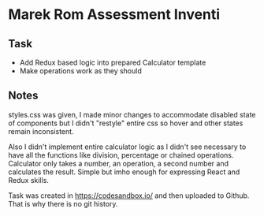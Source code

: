 # Marek Rom Assessment Inventi

## Task

- Add Redux based logic into prepared Calculator template
- Make operations work as they should

## Notes

styles.css was given, I made minor changes to accommodate disabled state of components but I didn't "restyle" entire css so hover and other states remain inconsistent.

Also I didn't implement entire calculator logic as I didn't see necessary to have all the functions like division, percentage or chained operations. Calculator only takes a number, an operation, a second number and calculates the result. Simple but imho enough for expressing React and Redux skills.

Task was created in https://codesandbox.io/ and then uploaded to Github. That is why there is no git history.

